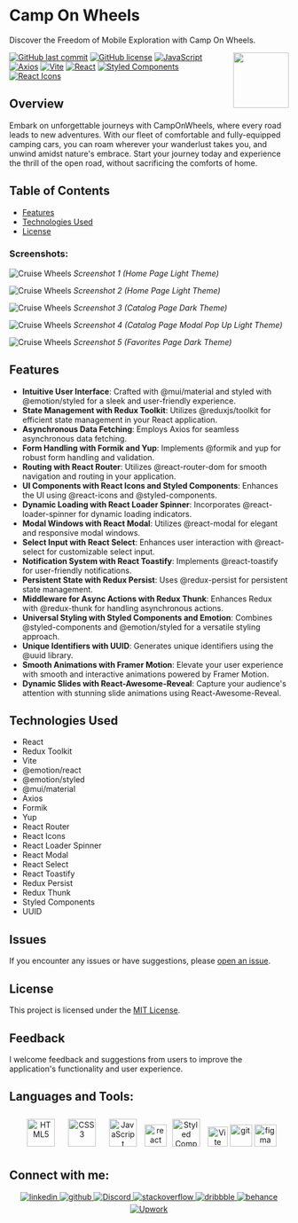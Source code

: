 # Camp On Wheels

Discover the Freedom of Mobile Exploration with Camp On Wheels.

<img align="right" src="https://media.giphy.com/media/du3J3cXyzhj75IOgvA/giphy.gif" width="100"/>

[![GitHub last commit](https://img.shields.io/github/last-commit/Alexandrbig1/camp-on-wheels)](https://github.com/Alexandrbig1/camp-on-wheels/commits/main)
[![GitHub license](https://img.shields.io/github/license/Alexandrbig1/camp-on-wheels)](https://github.com/Alexandrbig1/camp-on-wheels/blob/main/LICENSE)
[![JavaScript](https://img.shields.io/badge/JavaScript-Latest-EAD319.svg)](https://developer.mozilla.org/en-US/docs/Web/JavaScript)
[![Axios](https://img.shields.io/badge/Axios-1.6.4-5300D8.svg)](https://github.com/axios/axios)
[![Vite](https://img.shields.io/badge/Vite-5.0.8-6868F2)](https://vitejs.dev/)
[![React](https://img.shields.io/badge/React-18.2.0-51CAEF.svg)](https://reactjs.org/)
[![Styled Components](https://img.shields.io/badge/Styled_Components-6.1.6-D664C0.svg)](https://styled-components.com/)
[![React Icons](https://img.shields.io/badge/React_Icons-4.12.0-E10051.svg)](https://react-icons.github.io/react-icons/)

## Overview

Embark on unforgettable journeys with CampOnWheels, where every road leads to new adventures. With our fleet of comfortable and fully-equipped camping cars, you can roam wherever your wanderlust takes you, and unwind amidst nature's embrace. Start your journey today and experience the thrill of the open road, without sacrificing the comforts of home.

## Table of Contents

- [Features](#features)
- [Technologies Used](#technologies-used)
- [License](#license)

### Screenshots:

![Cruise Wheels](/public/images/screenshots/camp1.jpg) _Screenshot 1
(Home Page Light Theme)_

![Cruise Wheels](/public/images/screenshots/camp2.jpg) _Screenshot 2
(Home Page Light Theme)_

![Cruise Wheels](/public/images/screenshots/camp3.jpg) _Screenshot 3
(Catalog Page Dark Theme)_

![Cruise Wheels](/public/images/screenshots/camp4.jpg) _Screenshot 4
(Catalog Page Modal Pop Up Light Theme)_

![Cruise Wheels](/public/images/screenshots/camp5.jpg) _Screenshot 5
(Favorites Page Dark Theme)_

## Features

- **Intuitive User Interface**: Crafted with @mui/material and styled with @emotion/styled for a sleek and user-friendly experience.
- **State Management with Redux Toolkit**: Utilizes @reduxjs/toolkit for efficient state management in your React application.
- **Asynchronous Data Fetching**: Employs Axios for seamless asynchronous data fetching.
- **Form Handling with Formik and Yup**: Implements @formik and yup for robust form handling and validation.
- **Routing with React Router**: Utilizes @react-router-dom for smooth navigation and routing in your application.
- **UI Components with React Icons and Styled Components**: Enhances the UI using @react-icons and @styled-components.
- **Dynamic Loading with React Loader Spinner**: Incorporates @react-loader-spinner for dynamic loading indicators.
- **Modal Windows with React Modal**: Utilizes @react-modal for elegant and responsive modal windows.
- **Select Input with React Select**: Enhances user interaction with @react-select for customizable select input.
- **Notification System with React Toastify**: Implements @react-toastify for user-friendly notifications.
- **Persistent State with Redux Persist**: Uses @redux-persist for persistent state management.
- **Middleware for Async Actions with Redux Thunk**: Enhances Redux with @redux-thunk for handling asynchronous actions.
- **Universal Styling with Styled Components and Emotion**: Combines @styled-components and @emotion/styled for a versatile styling approach.
- **Unique Identifiers with UUID**: Generates unique identifiers using the @uuid library.
- **Smooth Animations with Framer Motion**: Elevate your user experience with smooth and interactive animations powered by Framer Motion.
- **Dynamic Slides with React-Awesome-Reveal**: Capture your audience's attention with stunning slide animations using React-Awesome-Reveal.

## Technologies Used

- React
- Redux Toolkit
- Vite
- @emotion/react
- @emotion/styled
- @mui/material
- Axios
- Formik
- Yup
- React Router
- React Icons
- React Loader Spinner
- React Modal
- React Select
- React Toastify
- Redux Persist
- Redux Thunk
- Styled Components
- UUID

## Issues

If you encounter any issues or have suggestions, please
[open an issue](https://github.com/Alexandrbig1/camp-on-wheels/issues).

## License

This project is licensed under the [MIT License](LICENSE).

## Feedback

I welcome feedback and suggestions from users to improve the application's
functionality and user experience.

## Languages and Tools:

<div align="center">

<a href="https://en.wikipedia.org/wiki/HTML5" target="_blank"><img style="margin: 10px" src="https://profilinator.rishav.dev/skills-assets/html5-original-wordmark.svg" alt="HTML5" height="50" /></a>
<a href="https://www.w3schools.com/css/" target="_blank"><img style="margin: 10px" src="https://profilinator.rishav.dev/skills-assets/css3-original-wordmark.svg" alt="CSS3" height="50" /></a>
<a href="https://www.javascript.com/" target="_blank"><img style="margin: 10px" src="https://profilinator.rishav.dev/skills-assets/javascript-original.svg" alt="JavaScript" height="50" /></a>
<a href="https://reactjs.org/" target="_blank" rel="noreferrer"> <img src="https://raw.githubusercontent.com/devicons/devicon/master/icons/react/react-original-wordmark.svg" alt="react" width="40" height="40"/></a><a href="https://styled-components.com/" target="_blank"><img style="margin: 10px" src="https://profilinator.rishav.dev/skills-assets/styled-components.png" alt="Styled Components" height="50" /></a>
<a href="https://vitejs.dev/" target="_blank" rel="noreferrer"><img src="https://raw.githubusercontent.com/danielcranney/readme-generator/main/public/icons/skills/vite-colored.svg" width="36" height="36" alt="Vite" /></a>
<a href="https://git-scm.com/" target="_blank" rel="noreferrer">
<img src="https://www.vectorlogo.zone/logos/git-scm/git-scm-icon.svg" alt="git" width="40" height="40"/></a>
<a href="https://www.figma.com/" target="_blank" rel="noreferrer"><img src="https://www.vectorlogo.zone/logos/figma/figma-icon.svg" alt="figma" width="40" height="40"/></a>

</div>

## Connect with me:

<div align="center">
<a href="https://linkedin.com/in/alex-smagin29" target="_blank">
<img src=https://img.shields.io/badge/linkedin-%231E77B5.svg?&style=for-the-badge&logo=linkedin&logoColor=white alt=linkedin style="margin-bottom: 5px;" />
</a>
<a href="https://github.com/alexandrbig1" target="_blank">
<img src=https://img.shields.io/badge/github-%2324292e.svg?&style=for-the-badge&logo=github&logoColor=white alt=github style="margin-bottom: 5px;" />
</a>
<a href="https://discord.gg/uzM3UNQU" target="_blank">
<img src="https://img.shields.io/badge/discord-%237289DA.svg?&style=for-the-badge&logo=discord&logoColor=white" alt="Discord" style="margin-bottom: 5px;" />
</a>
<a href="https://stackoverflow.com/users/22484161/alex-smagin" target="_blank">
<img src=https://img.shields.io/badge/stackoverflow-%23F28032.svg?&style=for-the-badge&logo=stackoverflow&logoColor=white alt=stackoverflow style="margin-bottom: 5px;" />
</a>
<a href="https://dribbble.com/Alexandrbig1" target="_blank">
<img src=https://img.shields.io/badge/dribbble-%23E45285.svg?&style=for-the-badge&logo=dribbble&logoColor=white alt=dribbble style="margin-bottom: 5px;" />
</a>
<a href="https://www.behance.net/a1126" target="_blank">
<img src=https://img.shields.io/badge/behance-%23191919.svg?&style=for-the-badge&logo=behance&logoColor=white alt=behance style="margin-bottom: 5px;" />
</a>
<a href="https://www.upwork.com/freelancers/~0117da9f9f588056d2" target="_blank">
<img src="https://img.shields.io/badge/upwork-%230077B5.svg?&style=for-the-badge&logo=upwork&logoColor=white&color=%23167B02" alt="Upwork" style="margin-bottom: 5px;" />
</a>
</div>
